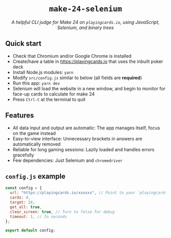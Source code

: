 <div align="center">

# `make-24-selenium`

_A helpful CLI judge for Make 24 on `playingcards.io`,
using JavaScript, Selenium, and binary trees_

</div>

## Quick start

- Check that Chromium and/or Google Chrome is installed
- Create/have a table in https://playingcards.io
  that uses the inbuilt poker deck
- Install Node.js modules: `yarn`
- Modify `src/config.js` similar to below (all fields are **required**)
- Run this app: `yarn dev`
- Selenium will load the website in a new window,
  and begin to monitor for face-up cards to calculate for make 24
- Press `Ctrl-C` at the terminal to quit

## Features

- All data input and output are automatic:
  The app manages itself, focus on the game instead
- Easy-to-view interface:
  Unnecessary brackets in answers are automatically removed
- Reliable for long gaming sessions:
  Lazily loaded and handles errors gracefully
- Few dependencies:
  Just Selenium and `chromedriver`

## `config.js` example

```javascript
const config = {
  url: "https://playingcards.io/xxxxxx", // Point to your `playingcards.io` game table
  cards: 4,
  target: 24,
  get_all: true,
  clear_screen: true, // Turn to false for debug
  timeout: 1, // In seconds
};

export default config;
```
